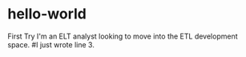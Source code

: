 # hello-world
First Try
I'm an ELT analyst looking to move into the ETL development space.
#I just wrote line 3.

